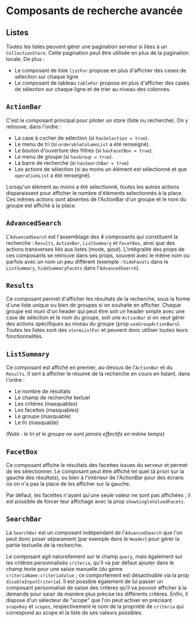 # Composants de recherche avancée

## Listes

Toutes les listes peuvent gérer une pagination serveur si liées à un `CollectionStore`. Cette pagination peut être utilisée en plus de la pagination locale. De plus :

-   Le composant de liste `listFor` propose en plus d'afficher des cases de sélection sur chaque ligne
-   Le composant de tableau `tableFor` propose en plus d'afficher des cases de sélection sur chaque ligne et de trier au niveau des colonnes.

## `ActionBar`

C'est le composant principal pour piloter un store (liste ou recherche). On y retrouve, dans l'ordre :

-   La case à cocher de sélection (si `hasSelection = true`).
-   Le menu de tri (si `orderableColumnList` a été renseigné).
-   Le bouton d'ouverture des filtres (si `hasFacetBox = true`).
-   Le menu de groupe (si `hasGroup = true`).
-   La barre de recherche (si `hasSearchBar = true`)
-   Les actions de sélection (si au moins un élément est sélectionné et que `operationList` a été renseigné).

Lorsqu'un élément au moins a été sélectionné, toutes les autres actions disparaissent pour afficher le nombre d'éléments sélectionnés à la place. Ces mêmes actions sont absentes de l'ActionBar d'un groupe et le nom du groupe est affiché à la place.

## `AdvancedSearch`

L'`AdvancedSearch` est l'assemblage des 4 composants qui constituent la recherche : `Results`, `ActionBar`, `ListSummary` et `FacetBox`, ainsi que des actions transverses liés aus listes (mode, ajout). L'intégralité des props de ces composants se retrouve dans ses props, souvent avec le même nom ou parfois avec un nom un peu différent (exemple : `hideFacets` dans le `ListSummary`, `hideSummaryFacets` dans l'`AdvancedSearch`).

## `Results`

Ce composant permet d'afficher les résultats de la recherche, sous la forme d'une liste unique ou bien de groupes si on souhaite en afficher. Chaque groupe est muni d'un header qui peut être soit un header simple avec une case de sélection et le nom du groupe, soit une `ActionBar` si on veut gérer des actions spécifiques au niveau du groupe (prop `useGroupActionBars`). Toutes les listes sont des `storeListFor` et peuvent donc utiliser toutes leurs fonctionnalités.

## `ListSummary`

Ce composant est affiché en premier, au-dessus de l'`ActionBar` et du `Results`. Il sert à afficher le résumé de la recherche en cours en listant, dans l'ordre :

-   Le nombre de résultats
-   Le champ de recherche textuel
-   Les critères (masquables)
-   Les facettes (masquables)
-   Le groupe (masquable)
-   Le tri (masquable)

_(Note : le tri et le groupe ne sont jamais effectifs en même temps)_

## `FacetBox`

Ce composant affiche le résultats des facettes issues du serveur et permet de les sélectionner. Le composant peut être affiché tel quel (à priori sur la gauche des résultats), ou bien à l'intérieur de l'ActionBar pour des écrans où on n'a pas la place de les afficher sur la gauche.

Par défaut, les facettes n'ayant qu'une seule valeur ne sont pas affichées ; il est possible de forcer leur affichage avec la prop `showSingleValuedFacets`.

## `SearchBar`

La `SearchBar` est un composant indépendant de l'`AdvancedSearch` que l'on peut donc poser séparament (par exemple dans le `Header`) pour gérer la partie textuelle de la recherche.

Le composant agit naturellement sur le champ `query`, mais également sur les critères personnalisés `criteria`, qu'il va par défaut ajouter dans le champ texte pour une saisie manuelle (du genre `criteriaName:criteriaValue` ; ce comportement est désactivable via la prop `disableInputCriteria`). Il est possible également de lui passer un composant personnalisé de saisie des critères qu'il va pouvoir afficher à la demande pour saisir de manière plus précise les différents critères. Enfin, il dispose d'un sélecteur de "scope" que l'on peut activer en précisant `scopeKey` et `scopes`, respectivement le nom de la propriété de `criteria` qui correspond au scope et la liste de ses valeurs possibles.
